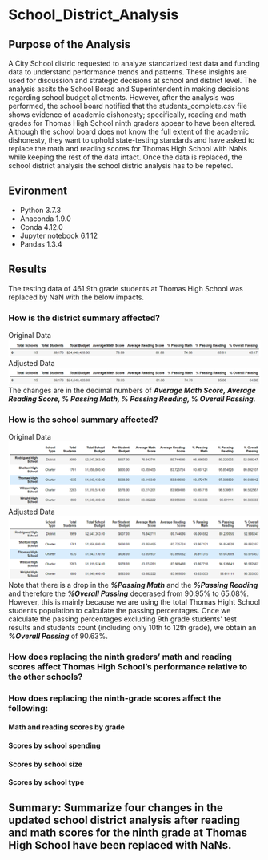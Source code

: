 # School_District_Analysis

## Purpose of the Analysis
A City School distric requested to analyze standarized test data and funding data to understand performance trends and patterns. These insights are used for discussion and strategic decisions at school and district level. The analysis assits the School Borad and Superintendent in making decisions regarding school budget allotments.
However, after the analysis was performed, the school board notified that the students_complete.csv file shows evidence of academic dishonesty; specifically, reading and math grades for Thomas High School ninth graders appear to have been altered. Although the school board does not know the full extent of the academic dishonesty, they want to uphold state-testing standards and have asked to replace the math and reading scores for Thomas High School with NaNs while keeping the rest of the data intact. Once the data is replaced, the school district analysis the school distric analysis has to be repeted.

## Evironment
* Python 3.7.3
* Anaconda 1.9.0
* Conda 4.12.0
* Jupyter notebook 6.1.12
* Pandas 1.3.4

## Results 
The testing data of 461 9th grade students at Thomas High School was replaced by NaN with the below impacts. 
### How is the district summary affected?
Original Data  
![dristrict_summary_original](https://github.com/MarcoFernandez14/School_District_Analysis/blob/main/Resources/District%20Summary%20Original.png)
Adjusted Data  
![dristrict_summary_adjusted](https://github.com/MarcoFernandez14/School_District_Analysis/blob/main/Resources/District%20Summary%20Adjusted.png)
The changes are in the decimal numbers of ***Average Math Score, Average Reading Score, % Passing Math, % Passing Reading, % Overall Passing***.

### How is the school summary affected?
Original Data  
![school_summary_original](https://github.com/MarcoFernandez14/School_District_Analysis/blob/main/Resources/School%20Summary%20Original.png)
Adjusted Data  
![school_summary_adjusted](https://github.com/MarcoFernandez14/School_District_Analysis/blob/main/Resources/School%20Summary%20Adjusted.png)
Note that there is a drop in the ***%Passing Math*** and the ***%Passing Reading*** and therefore the ***%Overall Passing*** decerased from 90.95% to 65.08%.
However, this is mainly because we are using the total Thomas Hight School students population to calculate the passing percentages. Once we calculate the passing percentages excluding 9th grade students' test results and students count (including only 10th to 12th grade), we obtain an ***%Overall Passing*** of 90.63%.

### How does replacing the ninth graders’ math and reading scores affect Thomas High School’s performance relative to the other schools?
### How does replacing the ninth-grade scores affect the following:
#### Math and reading scores by grade
#### Scores by school spending
#### Scores by school size
#### Scores by school type

## Summary: Summarize four changes in the updated school district analysis after reading and math scores for the ninth grade at Thomas High School have been replaced with NaNs.
